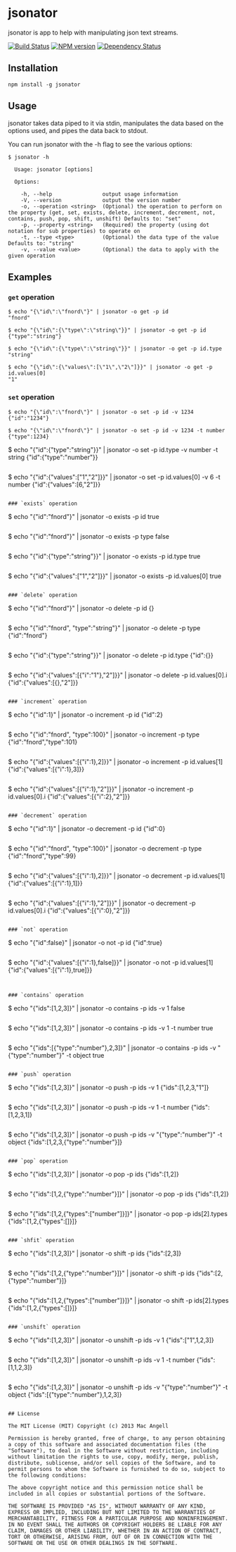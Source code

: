 # jsonator

jsonator is app to help with manipulating json text streams.

[![Build Status](https://drone.io/github.com/mac-/jsonator/status.png)](https://drone.io/github.com/mac-/jsonator/latest)
[![NPM version](https://badge.fury.io/js/jsonator.png)](http://badge.fury.io/js/jsonator)
[![Dependency Status](https://david-dm.org/mac-/jsonator.png)](https://david-dm.org/mac-/jsonator)

## Installation

	npm install -g jsonator

## Usage

jsonator takes data piped to it via stdin, manipulates the data based on the options used, and pipes the data back to stdout.

You can run jsonator with the -h flag to see the various options:

	$ jsonator -h

	  Usage: jsonator [options]

	  Options:

	    -h, --help                output usage information
	    -V, --version             output the version number
	    -o, --operation <string>  (Optional) the operation to perform on the property (get, set, exists, delete, increment, decrement, not, contains, push, pop, shift, unshift) Defaults to: "set"
	    -p, --property <string>   (Required) the property (using dot notation for sub properties) to operate on
	    -t, --type <type>         (Optional) the data type of the value Defaults to: "string"
	    -v, --value <value>       (Optional) the data to apply with the given operation

## Examples

### `get` operation

```
$ echo "{\"id\":\"fnord\"}" | jsonator -o get -p id
"fnord"
```

```
$ echo "{\"id\":{\"type\":\"string\"}}" | jsonator -o get -p id
{"type":"string"}
```

```
$ echo "{\"id\":{\"type\":\"string\"}}" | jsonator -o get -p id.type
"string"
```

```
$ echo "{\"id\":{\"values\":[\"1\",\"2\"]}}" | jsonator -o get -p id.values[0]
"1"
```

### `set` operation

```
$ echo "{\"id\":\"fnord\"}" | jsonator -o set -p id -v 1234
{"id":"1234"}
```

```
$ echo "{\"id\":\"fnord\"}" | jsonator -o set -p id -v 1234 -t number
{"type":1234}

```
$ echo "{\"id\":{\"type\":\"string\"}}" | jsonator -o set -p id.type -v number -t string
{"id":{"type":"number"}}
```

```
$ echo "{\"id\":{\"values\":[\"1\",\"2\"]}}" | jsonator -o set -p id.values[0] -v 6 -t number
{"id":{"values":[6,"2"]}}
```

### `exists` operation

```
$ echo "{\"id\":\"fnord\"}" | jsonator -o exists -p id
true
```

```
$ echo "{\"id\":\"fnord\"}" | jsonator -o exists -p type
false
```

```
$ echo "{\"id\":{\"type\":\"string\"}}" | jsonator -o exists -p id.type
true
```

```
$ echo "{\"id\":{\"values\":[\"1\",\"2\"]}}" | jsonator -o exists -p id.values[0]
true
```

### `delete` operation

```
$ echo "{\"id\":\"fnord\"}" | jsonator -o delete -p id
{}
```

```
$ echo "{\"id\":\"fnord\", \"type\":\"string\"}" | jsonator -o delete -p type
{"id":"fnord"}
```

```
$ echo "{\"id\":{\"type\":\"string\"}}" | jsonator -o delete -p id.type
{"id":{}}
```

```
$ echo "{\"id\":{\"values\":[{\"i\":\"1\"},\"2\"]}}" | jsonator -o delete -p id.values[0].i
{"id":{"values":[{},"2"]}}
```

### `increment` operation

```
$ echo "{\"id\":1}" | jsonator -o increment -p id
{"id":2}
```

```
$ echo "{\"id\":\"fnord\", \"type\":100}" | jsonator -o increment -p type
{"id":"fnord","type":101}
```

```
$ echo "{\"id\":{\"values\":[{\"i\":1},2]}}" | jsonator -o increment -p id.values[1]
{"id":{"values":[{"i":1},3]}}
```

```
$ echo "{\"id\":{\"values\":[{\"i\":1},\"2\"]}}" | jsonator -o increment -p id.values[0].i
{"id":{"values":[{"i":2},"2"]}}
```

### `decrement` operation

```
$ echo "{\"id\":1}" | jsonator -o decrement -p id
{"id":0}
```

```
$ echo "{\"id\":\"fnord\", \"type\":100}" | jsonator -o decrement -p type
{"id":"fnord","type":99}
```

```
$ echo "{\"id\":{\"values\":[{\"i\":1},2]}}" | jsonator -o decrement -p id.values[1]
{"id":{"values":[{"i":1},1]}}
```

```
$ echo "{\"id\":{\"values\":[{\"i\":1},\"2\"]}}" | jsonator -o decrement -p id.values[0].i
{"id":{"values":[{"i":0},"2"]}}
```

### `not` operation

```
$ echo "{\"id\":false}" | jsonator -o not -p id
{"id":true}
```

```
$ echo "{\"id\":{\"values\":[{\"i\":1},false]}}" | jsonator -o not -p id.values[1]
{"id":{"values":[{"i":1},true]}}
```


### `contains` operation

```
$ echo "{\"ids\":[1,2,3]}" | jsonator -o contains -p ids -v 1
false
```

```
$ echo "{\"ids\":[1,2,3]}" | jsonator -o contains -p ids -v 1 -t number
true
```

```
$ echo "{\"ids\":[{\"type\":\"number\"},2,3]}" | jsonator -o contains -p ids -v "{\"type\":\"number\"}" -t object
true
```

### `push` operation

```
$ echo "{\"ids\":[1,2,3]}" | jsonator -o push -p ids -v 1
{"ids":[1,2,3,"1"]}
```

```
$ echo "{\"ids\":[1,2,3]}" | jsonator -o push -p ids -v 1 -t number
{"ids":[1,2,3,1]}
```

```
$ echo "{\"ids\":[1,2,3]}" | jsonator -o push -p ids -v "{\"type\":\"number\"}" -t object
{"ids":[1,2,3,{"type":"number"}]}
```

### `pop` operation

```
$ echo "{\"ids\":[1,2,3]}" | jsonator -o pop -p ids
{"ids":[1,2]}
```

```
$ echo "{\"ids\":[1,2,{\"type\":\"number\"}]}" | jsonator -o pop -p ids
{"ids":[1,2]}
```

```
$ echo "{\"ids\":[1,2,{\"types\":[\"number\"]}]}" | jsonator -o pop -p ids[2].types
{"ids":[1,2,{"types":[]}]}
```

### `shfit` operation

```
$ echo "{\"ids\":[1,2,3]}" | jsonator -o shift -p ids
{"ids":[2,3]}
```

```
$ echo "{\"ids\":[1,2,{\"type\":\"number\"}]}" | jsonator -o shift -p ids
{"ids":[2,{"type":"number"}]}
```

```
$ echo "{\"ids\":[1,2,{\"types\":[\"number\"]}]}" | jsonator -o shift -p ids[2].types
{"ids":[1,2,{"types":[]}]}
```

### `unshift` operation

```
$ echo "{\"ids\":[1,2,3]}" | jsonator -o unshift -p ids -v 1
{"ids":["1",1,2,3]}
```

```
$ echo "{\"ids\":[1,2,3]}" | jsonator -o unshift -p ids -v 1 -t number
{"ids":[1,1,2,3]}
```

```
$ echo "{\"ids\":[1,2,3]}" | jsonator -o unshift -p ids -v "{\"type\":\"number\"}" -t object
{"ids":[{"type":"number"},1,2,3]}
```

## License

The MIT License (MIT) Copyright (c) 2013 Mac Angell

Permission is hereby granted, free of charge, to any person obtaining a copy of this software and associated documentation files (the "Software"), to deal in the Software without restriction, including without limitation the rights to use, copy, modify, merge, publish, distribute, sublicense, and/or sell copies of the Software, and to permit persons to whom the Software is furnished to do so, subject to the following conditions:

The above copyright notice and this permission notice shall be included in all copies or substantial portions of the Software.

THE SOFTWARE IS PROVIDED "AS IS", WITHOUT WARRANTY OF ANY KIND, EXPRESS OR IMPLIED, INCLUDING BUT NOT LIMITED TO THE WARRANTIES OF MERCHANTABILITY, FITNESS FOR A PARTICULAR PURPOSE AND NONINFRINGEMENT. IN NO EVENT SHALL THE AUTHORS OR COPYRIGHT HOLDERS BE LIABLE FOR ANY CLAIM, DAMAGES OR OTHER LIABILITY, WHETHER IN AN ACTION OF CONTRACT, TORT OR OTHERWISE, ARISING FROM, OUT OF OR IN CONNECTION WITH THE SOFTWARE OR THE USE OR OTHER DEALINGS IN THE SOFTWARE.